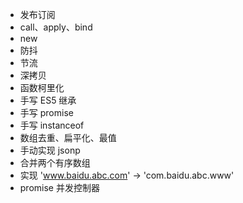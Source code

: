 - 发布订阅
- call、apply、bind
- new
- 防抖
- 节流
- 深拷贝
- 函数柯里化
- 手写 ES5 继承
- 手写 promise
- 手写 instanceof
- 数组去重、扁平化、最值
- 手动实现 jsonp
- 合并两个有序数组
- 实现 'www.baidu.abc.com' -> 'com.baidu.abc.www'
- promise 并发控制器
